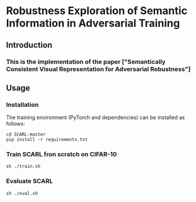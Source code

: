 # Robustness Exploration of Semantic Information in Adversarial Training

## Introduction
### This is the implementation of the paper ["Semantically Consistent Visual Representation for Adversarial Robustness"]

## Usage
### Installation
The training environment (PyTorch and dependencies) can be installed as follows:
```
cd SCARL-master
pip install -r requirements.txt
```
### Train SCARL fron scratch on CIFAR-10
```
sh ./train.sh
```
### Evaluate SCARL
```
sh ./eval.sh
```
